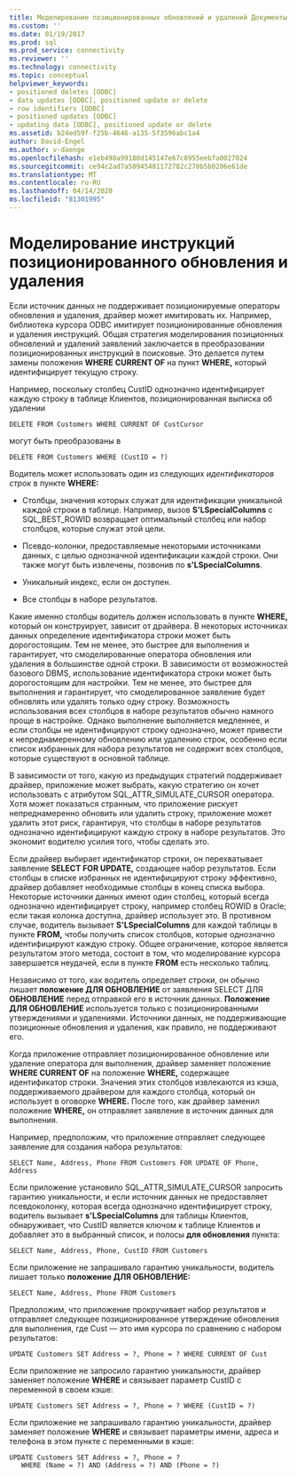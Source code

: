 ```yaml
---
title: Моделирование позиционированных обновлений и удалений Документы Майкрософт
ms.custom: ''
ms.date: 01/19/2017
ms.prod: sql
ms.prod_service: connectivity
ms.reviewer: ''
ms.technology: connectivity
ms.topic: conceptual
helpviewer_keywords:
- positioned deletes [ODBC]
- data updates [ODBC], positioned update or delete
- row identifiers [ODBC]
- positioned updates [ODBC]
- updating data [ODBC], positioned update or delete
ms.assetid: b24ed59f-f25b-4646-a135-5f3596abc1a4
author: David-Engel
ms.author: v-daenge
ms.openlocfilehash: e1eb498a99180d145147e67c8955eeb7a0027024
ms.sourcegitcommit: ce94c2ad7a50945481172782c270b5b0206e61de
ms.translationtype: MT
ms.contentlocale: ru-RU
ms.lasthandoff: 04/14/2020
ms.locfileid: "81301995"
---
```

# <a name="simulating-positioned-update-and-delete-statements"></a>Моделирование инструкций позиционированного обновления и удаления
Если источник данных не поддерживает позиционируемые операторы обновления и удаления, драйвер может имитировать их. Например, библиотека курсора ODBC имитирует позиционированные обновления и удаления инструкций. Общая стратегия моделирования позиционных обновлений и удалений заявлений заключается в преобразовании позиционированных инструкций в поисковые. Это делается путем замены положения **WHERE CURRENT OF** на пункт **WHERE,** который идентифицирует текущую строку.  
  
 Например, поскольку столбец CustID однозначно идентифицирует каждую строку в таблице Клиентов, позиционированная выписка об удалении  
  
```  
DELETE FROM Customers WHERE CURRENT OF CustCursor  
```  
  
 могут быть преобразованы в  
  
```  
DELETE FROM Customers WHERE (CustID = ?)  
```  
  
 Водитель может использовать один из следующих *идентификаторов строк* в пункте **WHERE:**  
  
-   Столбцы, значения которых служат для идентификации уникальной каждой строки в таблице. Например, вызов **S'LSpecialColumns** с SQL_BEST_ROWID возвращает оптимальный столбец или набор столбцов, которые служат этой цели.  
  
-   Псевдо-колонки, предоставляемые некоторыми источниками данных, с целью однозначной идентификации каждой строки. Они также могут быть извлечены, позвонив по **s'LSpecialColumns**.  
  
-   Уникальный индекс, если он доступен.  
  
-   Все столбцы в наборе результатов.  
  
 Какие именно столбцы водитель должен использовать в пункте **WHERE,** который он конструирует, зависит от драйвера. В некоторых источниках данных определение идентификатора строки может быть дорогостоящим. Тем не менее, это быстрее для выполнения и гарантирует, что смоделированные оператора обновления или удаления в большинстве одной строки. В зависимости от возможностей базового DBMS, использование идентификатора строки может быть дорогостоящим для настройки. Тем не менее, это быстрее для выполнения и гарантирует, что смоделированное заявление будет обновлять или удалять только одну строку. Возможность использования всех столбцов в наборе результатов обычно намного проще в настройке. Однако выполнение выполняется медленнее, и если столбцы не идентифицируют строку однозначно, может привести к непреднамеренному обновлению или удалению строк, особенно если список избранных для набора результатов не содержит всех столбцов, которые существуют в основной таблице.  
  
 В зависимости от того, какую из предыдущих стратегий поддерживает драйвер, приложение может выбрать, какую стратегию он хочет использовать с атрибутом SQL_ATTR_SIMULATE_CURSOR оператора. Хотя может показаться странным, что приложение рискует непреднамеренно обновить или удалить строку, приложение может удалить этот риск, гарантируя, что столбцы в наборе результатов однозначно идентифицируют каждую строку в наборе результатов. Это экономит водителю усилия того, чтобы сделать это.  
  
 Если драйвер выбирает идентификатор строки, он перехватывает заявление **SELECT FOR UPDATE,** создающее набор результатов. Если столбцы в списке избранных не идентифицируют строку эффективно, драйвер добавляет необходимые столбцы в конец списка выбора. Некоторые источники данных имеют один столбец, который всегда однозначно идентифицирует строку, например столбец ROWID в Oracle; если такая колонка доступна, драйвер использует это. В противном случае, водитель вызывает **S'LSpecialColumns** для каждой таблицы в пункте **FROM,** чтобы получить список столбцов, которые однозначно идентифицируют каждую строку. Общее ограничение, которое является результатом этого метода, состоит в том, что моделирование курсора завершается неудачей, если в пункте **FROM** есть несколько таблиц.  
  
 Независимо от того, как водитель определяет строки, он обычно лишает **положение ДЛЯ ОБНОВЛЕНИЕ** от заявления SELECT ДЛЯ **ОБНОВЛЕНИЕ** перед отправкой его в источник данных. **Положение ДЛЯ ОБНОВЛЕНИЕ** используется только с позиционированными утверждениями и удалениями. Источники данных, не поддерживающие позиционные обновления и удаления, как правило, не поддерживают его.  
  
 Когда приложение отправляет позиционированное обновление или удаление оператора для выполнения, драйвер заменяет положение **WHERE CURRENT OF** на положение **WHERE,** содержащее идентификатор строки. Значения этих столбцов извлекаются из кэша, поддерживаемого драйвером для каждого столбца, который он использует в оговорке **WHERE.** После того, как драйвер заменил положение **WHERE,** он отправляет заявление в источник данных для выполнения.  
  
 Например, предположим, что приложение отправляет следующее заявление для создания набора результатов:  
  
```  
SELECT Name, Address, Phone FROM Customers FOR UPDATE OF Phone, Address  
```  
  
 Если приложение установило SQL_ATTR_SIMULATE_CURSOR запросить гарантию уникальности, и если источник данных не предоставляет псевдоколонку, которая всегда однозначно идентифицирует строку, водитель вызывает **s'LSpecialColumns** для таблицы Клиентов, обнаруживает, что CustID является ключом к таблице Клиентов и добавляет это в выбранный список, и полосы **для обновления** пункта:  
  
```  
SELECT Name, Address, Phone, CustID FROM Customers  
```  
  
 Если приложение не запрашивало гарантию уникальности, водитель лишает только **положение ДЛЯ ОБНОВЛЕНИЕ:**  
  
```  
SELECT Name, Address, Phone FROM Customers  
```  
  
 Предположим, что приложение прокручивает набор результатов и отправляет следующее позиционированное утверждение обновления для выполнения, где Cust — это имя курсора по сравнению с набором результатов:  
  
```  
UPDATE Customers SET Address = ?, Phone = ? WHERE CURRENT OF Cust  
```  
  
 Если приложение не запросило гарантию уникальности, драйвер заменяет положение **WHERE** и связывает параметр CustID с переменной в своем кэше:  
  
```  
UPDATE Customers SET Address = ?, Phone = ? WHERE (CustID = ?)  
```  
  
 Если приложение не запрашивало гарантию уникальности, драйвер заменяет положение **WHERE** и связывает параметры имени, адреса и телефона в этом пункте с переменными в кэше:  
  
```  
UPDATE Customers SET Address = ?, Phone = ?  
   WHERE (Name = ?) AND (Address = ?) AND (Phone = ?)  
```
